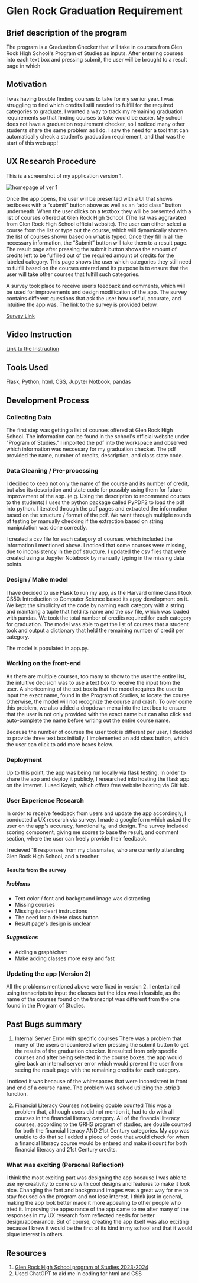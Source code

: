 # Glen Rock Graduation Requirement

## Brief description of the program

The program is a Graduation Checker that will take in courses from Glen Rock High School's Program of Studies as inputs. After entering courses into each text box and pressing submit, the user will be brought to a result page in which 
## Motivation

I was having trouble finding courses to take for my senior year. I was struggling to find which credits I still needed to fulfill for the required categories to graduate. I wanted a way to track my remaining graduation requirements so that finding courses to take would be easier. My school does not have a graduation requirement checker, so I noticed many other students share the same problem as I do. I saw the need for a tool that can automatically check a student’s graduation requirement, and that was the start of this web app!

## UX Research Procedure

This is a screenshot of my application version 1.

![homepage of ver 1](images/homepage_ver1.png)

Once the app opens, the user will be presented with a UI that shows textboxes with a “submit” button above as well as an “add class” button underneath. When the user clicks on a textbox they will be presented with a list of courses offered at Glen Rock High School. (The list was aggravated from Glen Rock High School official website). The user can either select a course from the list or type out the course, which will dynamically shorten the list of courses shown based on what is typed. Once they fill in all the necessary information, the “Submit” button will take them to a result page. The result page after pressing the submit button shows the amount of credits left to be fulfilled out of the required amount of credits for the labeled category. This page shows the user which categories they still need to fulfill based on the courses entered and its purpose is to ensure that the user will take other courses that fulfill such categories.


A survey took place to receive user’s feedback and comments, which will be used for improvements and design modification of the app. The survey contains different questions that ask the user how useful, accurate, and intuitive the app was. The link to the survey is provided below.

[Survey Link](https://forms.gle/TikVRLhfF4VKGJrz9)

## Video Instruction
[Link to the Instruction](TOBEFILLED)

## Tools Used
Flask, Python, html, CSS, Jupyter Notbook, pandas

## Development Process

### Collecting Data 
The first step was getting a list of courses offered at Glen Rock High School. The information can be found in the school's official website under "Program of Studies." I imported the pdf into the workspace and observed which information was neccesary for my graduation checker. The pdf provided the name, number of credits, description, and class state code.

### Data Cleaning / Pre-processing
I decided to keep not only the name of the course and its number of credit, but also its description and state code for possibly using them for future improvement of the app. (e.g. Using the description to recommend courses to the students) I uses the python package called PyPDF2 to load the pdf into python. I iterated through the pdf pages and extracted the information based on the structure / format of the pdf. We went through multiple rounds of testing by manually checking if the extraction based on string manipulation was done correctly.

I created a csv file for each category of courses, which included the information I mentioned above. I noticed that some courses were missing, due to inconsistency in the pdf structure. I updated the csv files that were created using a Jupyter Notebook by manually typing in the missing data points.

### Design / Make model
I have decided to use Flask to run my app, as the Harvard online class I took CS50: Introduction to Computer Science based its appy development on it. We kept the simplicity of the code by naming each category with a string and maintaing a tuple that held its name and the csv file, which was loaded with pandas. We took the total number of credits required for each category for graduation. The model was able to get the list of courses that a student took and output a dictionary that held the remaining number of credit per category.

The model is populated in app.py.

### Working on the front-end 
As there are multiple courses, too many to show to the user the entire list, the intuitive decision was to use a text box to receive the input from the user. A shortcoming of the text box is that the model requires the user to input the exact name, found in the Program of Studies, to locate the course. Otherwise, the model will not recognize the course and crash. To over come this problem, we also added a dropdown menu into the text box to ensure that the user is not only provided with the exact name but can also click and auto-complete the name before writing out the entire course name.

Because the number of courses the user took is different per user, I decided to provide three text box initially. I implemented an add class button, which the user can click to add more boxes below.

### Deployment 
Up to this point, the app was being run locally via flask testing. In order to share the app and deploy it publicly, I researched into hosting the flask app on the internet. I used Koyeb, which offers free website hosting via GitHub. 

### User Experience Research
In order to receive feedback from users and update the app accordingly, I conducted a UX research via survey. I made a google form which asked the user on the app's accuracy, functionality, and design. The survey included scoring component, giving me scores to base the result, and comment section, where the user can freely provide their feedback.

I recieved 18 responses from my classmates, who are currently attending Glen Rock High School, and a teacher. 

#### Results from the survey

##### Problems
* Text color / font and background image was distracting
* Missing courses
* Missing (unclear) instructions
* The need for a delete class button
* Result page's design is unclear

##### Suggestions
* Adding a graph/chart
* Make adding classes more easy and fast

### Updating the app (Version 2)
All the problems mentioned above were fixed in version 2. I entertained using transcripts to input the classes but the idea was infeasible, as the name of the courses found on the transcript was different from the one found in the Program of Studies. 

## Past Bugs summary

1. Internal Server Error with specific courses
There was a problem that many of the users encountered when pressing the submit button to get the results of the graduation checker. It resulted from only specific courses and after being selected in the course boxes, the app would give back an internal server error which would prevent the user from seeing the result page with the remaining credits for each category.

I noticed it was because of the whitespaces that were inconsistent in front and end of a course name. The problem was solved utilizing the .strip() function.

2. Financial Literacy Courses not being double counted
This was a problem that, although users did not mention it, had to do with all courses in the financial literacy category. All of the financial literacy courses, according to the GRHS program of studies, are double counted for both the financial literacy AND 21st Century categories. My app was unable to do that so I added a piece of code that would check for when a financial literacy course would be entered and make it count for both financial literacy and 21st Century credits.

### What was exciting (Personal Reflection)

I think the most exciting part was designing the app because I was able to use my creativity to come up with cool designs and features to make it look nice. Changing the font and background images was a great way for me to stay focused on the program and not lose interest. I think just in general, making the app look better made it more appealing to other people who tried it. Improving the appearance of the app came to me after many of the responses in my UX research form reflected needs for better design/appearance. But of course, creating the app itself was also exciting because I knew it would be the first of its kind in my school and that it would pique interest in others.

## Resources

1. [Glen Rock High School program of Studies 2023-2024](https://cdnsm5-ss14.sharpschool.com/UserFiles/Servers/Server_611619/File/2023-2024%20HS%20Program%20of%20Studies%20FINAL.pdf)
2. Used ChatGPT to aid me in coding for html and CSS